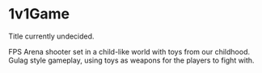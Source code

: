 # 1v1Game
Title currently undecided.

FPS Arena shooter set in a child-like world with toys from our childhood.
Gulag style gameplay, using toys as weapons for the players to fight with.

